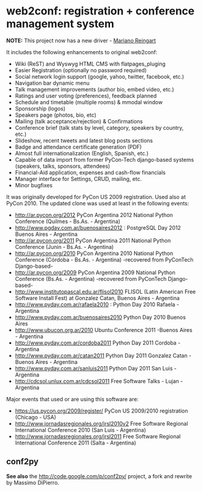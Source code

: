 # web2conf: registration + conference management system #

**NOTE:** This project now has a new driver - [Mariano Reingart](mailto:reingart@gmail.com)

It includes the following enhancements to original web2conf:
  * Wiki (ReST) and Wyswyg HTML CMS with flatpages\_pluging
  * Easier Registration (optionally no password required)
  * Social network login support (google, yahoo, twitter, facebook, etc.)
  * Navigation bar dynamic menu
  * Talk management improvements (author bio, embed video, etc.)
  * Ratings and user voting (preferences), feedback planned
  * Schedule and timetable (multiple rooms) & mmodal window
  * Sponsorship (logos)
  * Speakers page (photos, bio, etc)
  * Mailing (talk acceptance/rejection) & Confirmations
  * Conference brief (talk stats by level, category, speakers by country, etc.)
  * Slideshow, recent tweets and latest blog posts sections
  * Badge and attendance certificate generation (PDF)
  * Almost full internationalization (English, Spanish, etc.)
  * Capable of data import from former PyCon-Tech django-based systems (speakers, talks, sponsors, attendees)
  * Financial-Aid application, expenses and cash-flow financials
  * Manager interface for Settings, CRUD, mailing, etc.
  * Minor bugfixes

It was originally developed for PyCon US 2009 registration. Used also at PyCon 2010.
The updated clone was used at least in the following events:
  * http://ar.pycon.org/2012 PyCon Argentina 2012 National Python Conference (Quilmes - Bs.As. - Argentina)
  * http://www.pgday.com.ar/buenosaires2012 : PostgreSQL Day 2012 Buenos Aires - Argentina
  * http://ar.pycon.org/2011 PyCon Argentina 2011 National Python Conference (Junin - Bs.As. - Argentina)
  * http://ar.pycon.org/2010 PyCon Argentina 2010 National Python Conference (Córdoba - Bs.As. - Argentina) -recovered from PyConTech Django-based-
  * http://ar.pycon.org/2009 PyCon Argentina 2009 National Python Conference (Bs.As. - Argentina) -recovered from PyConTech Django-based-
  * http://www.institutopascal.edu.ar/flisol2010  FLISOL (Latin American Free Software Install Fest) at Gonzalez Catan, Buenos Aires - Argentina
  * http://www.pyday.com.ar/rafaela2010 : Python Day 2010 Rafaela - Argentina
  * http://www.pyday.com.ar/buenosaires2010 Python Day 2010 Buenos Aires
  * http://www.ubucon.org.ar/2010  Ubuntu Conference 2011 -Buenos Aires - Argentina
  * http://www.pyday.com.ar/cordoba2011  Python Day 2011 Cordoba - Argentina
  * http://www.pyday.com.ar/catan2011  Python Day 2011 Gonzalez Catan - Buenos Aires - Argentina
  * http://www.pyday.com.ar/sanluis2011  Python Day 2011 San Luis - Argentina
  * http://cdcsol.unlux.com.ar/cdcsol2011  Free Software Talks - Lujan - Argentina

Major events that used or are using this software are:
  * https://us.pycon.org/2009/register/ PyCon US 2009/2010 registration (Chicago - USA)
  * http://www.jornadasregionales.org/jrsl2010v2 Free Software Regional International Conference 2010 (San Luis - Argentina)
  * http://www.jornadasregionales.org/jrsl2011  Free Software Regional International Conference 2011 (Salta - Argentina)


## conf2py ##

**See also** the http://code.google.com/p/conf2py/ project, a fork and rewrite by Massimo DiPierro.